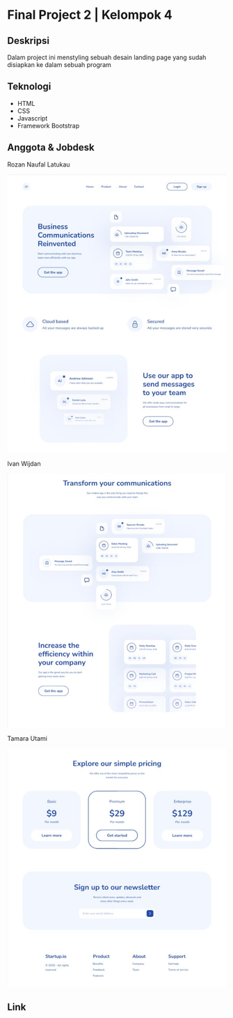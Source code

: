 # Final Project 2 | Kelompok 4

## Deskripsi

Dalam project ini menstyling sebuah desain landing page yang sudah disiapkan ke dalam sebuah program

## Teknologi

- HTML
- CSS
- Javascript
- Framework Bootstrap

## Anggota & Jobdesk

Rozan Naufal Latukau

![Jobdesk Rozan](Assets/Jobdesk-1.jpeg)

Ivan Wijdan

![Jobdesk Ivan](Assets/Jobdesk-2.jpeg)

Tamara Utami

![Jobdesk Tamara](Assets/Jobdesk-3.jpeg)

## Link
